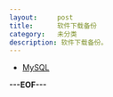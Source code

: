 ```yaml
---
layout:     post
title:      软件下载备份
category:   未分类
description: 软件下载备份。
---
```


* [MySQL][]

**---EOF---**

[MySQL]:   http://downloads.mysql.com/archives.php "MySQL下载"
